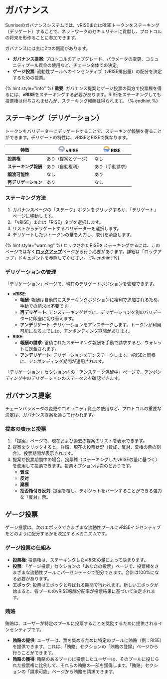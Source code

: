 # ガバナンス

Sunriseのガバナンスシステムでは、vRISEまたはRISEトークンをステーキング（デリゲート）することで、ネットワークのセキュリティに貢献し、プロトコルの将来を形作ることに参加できます。

ガバナンスには主に2つの側面があります。

* **ガバナンス提案**: プロトコルのアップグレード、パラメータの変更、コミュニティプール資金の使用など、チェーン全体での決定。
* **ゲージ投票**: 流動性プールへのインセンティブ（vRISE排出量）の配分を決定するための投票。

{% hint style="info" %}
**重要**: ガバナンス提案とゲージ投票の両方で投票権を得るには、**vRISE**をステーキングする必要があります。RISEをステーキングしても投票権は付与されませんが、ステーキング報酬は得られます。
{% endhint %}

## ステーキング（デリゲーション）

トークンをバリデーターにデリゲートすることで、ステーキング報酬を得ることができます。デリゲートの特性は、vRISEとRISEで異なります。

| 特徴 | ![vRISE](../../.gitbook/assets/vRISE.png) vRISE | ![RISE](../../.gitbook/assets/RISE.png) RISE |
| --- | --- | --- |
| **投票権** | あり（提案とゲージ） | なし |
| **ステーキング報酬** | あり（自動複利） | あり（手動請求） |
| **譲渡可能性** | なし | あり |
| **再デリゲーション** | あり | なし |

### ステーキング方法

1. ガバナンスページの「ステーク」ボタンをクリックするか、「デリゲート」ページに移動します。
2. 「vRISE」または「RISE」タブを選択します。
3. リストからデリゲートするバリデーターを選択します。
4. デリゲートしたいトークンの量を入力し、取引を承認します。

{% hint style="warning" %}
ロックされたRISEをステーキングするには、このページではなく[**ロックアップ**](lockup.md)ページから行う必要があります。詳細は「ロックアップ」ドキュメントを参照してください。
{% endhint %}

### デリゲーションの管理

「デリゲーション」ページで、現在のデリゲートポジションを管理できます。

* **vRISE**:
  * **報酬**: 報酬は自動的にステーキングポジションに複利で追加されるため、手動での請求は不要です。
  * **再デリゲート**: アンステーキングせずに、デリゲーションを別のバリデーターに即座に切り替えます。
  * **アンデリゲート**: デリゲーションをアンステークします。トークンが利用可能になるまでには、アンボンディング期間があります。
* **RISE**:
  * **報酬の請求**: 蓄積されたステーキング報酬を手動で請求すると、ウォレットに送金されます。
  * **アンデリゲート**: デリゲーションをアンステークします。vRISEと同様に、アンボンディング期間が適用されます。

「デリゲーション」セクション内の「アンステーク保留中」ページで、アンボンディング中のデリゲーションのステータスを確認できます。

## ガバナンス提案

チェーンパラメータの変更やコミュニティ資金の使用など、プロトコルの重要な決定は、ガバナンス提案を通じて行われます。

### 提案の表示と投票

1. 「提案」ページで、現在および過去の提案のリストを表示できます。
2. 提案をクリックすると、詳細、現在の投票状況（賛成、反対、棄権の票の割合）、投票期間が表示されます。
3. 提案が投票期間中の場合、投票権（ステーキングしたvRISEの量に基づく）を使用して投票できます。投票オプションは次のとおりです。
   * **賛成**
   * **反対**
   * **棄権**
   * **拒否権付き反対**: 提案を覆し、デポジットをバーンすることができる強力な「反対」票。

## ゲージ投票

ゲージ投票は、次のエポックでさまざまな流動性プールにvRISEインセンティブをどのように配分するかを決定するメカニズムです。

### ゲージ投票の仕組み

* **投票権**: 投票権は、ステーキングしたvRISEの量によって決まります。
* **投票**: 「ゲージ投票」セクションの「あなたの投票」ページで、投票権をさまざまな流動性プールにパーセンテージで配分できます。合計は100%になる必要があります。
* **エポック**: 投票はエポックと呼ばれる期間で行われます。新しいエポックが始まると、各プールのvRISE報酬分配率が投票結果に基づいて決定されます。

### 賄賂

賄賂は、ユーザーが特定のプールに投票することを奨励するために提供されるインセンティブです。

* **賄賂の提供**: ユーザーは、票を集めるために特定のプールに賄賂（例：RISE）を提供できます。これは、「賄賂」セクションの「賄賂の登録」ページから行うことができます。
* **賄賂の獲得**: 賄賂のあるプールに投票したユーザーは、そのプールに投じられた投票権に比例して、それらの賄賂の一部を獲得します。「賄賂」セクションの「請求可能」ページから賄賂を請求できます。
